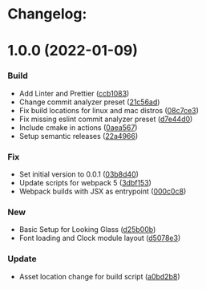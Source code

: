 # Changelog:

# 1.0.0 (2022-01-09)


### Build

* Add Linter and Prettier ([ccb1083](https://github.com/dylanbox/looking-glass/commit/ccb10830f80823cad25a8f3905d5cb4db4761cc6))
* Change commit analyzer preset ([21c56ad](https://github.com/dylanbox/looking-glass/commit/21c56ad01138318d84edbaa1d2ad33a501a1c996))
* Fix build locations for linux and mac distros ([08c7ce3](https://github.com/dylanbox/looking-glass/commit/08c7ce3ee98303acd61c65fc8284501bc02d4bf2))
* Fix missing eslint commit analyzer preset ([d7e44d0](https://github.com/dylanbox/looking-glass/commit/d7e44d004e4aa1c07c2c68f7b0d87d497a233685))
* Include cmake in actions ([0aea567](https://github.com/dylanbox/looking-glass/commit/0aea567256ac13f6f21a07a4ef2933e324308a6f))
* Setup semantic releases ([22a4966](https://github.com/dylanbox/looking-glass/commit/22a4966f3026858bb08e986ccae213fb360d9420))

### Fix

* Set initial version to 0.0.1 ([03b8d40](https://github.com/dylanbox/looking-glass/commit/03b8d406b2c58078033d32d3555fd704289ad8f9))
* Update scripts for webpack 5 ([3dbf153](https://github.com/dylanbox/looking-glass/commit/3dbf1532fe056b893adb799d0726efda0d49b60c))
* Webpack builds with JSX as entrypoint ([000c0c8](https://github.com/dylanbox/looking-glass/commit/000c0c85dbd9638945477d22f9098333847bec3c))

### New

* Basic Setup for Looking Glass ([d25b00b](https://github.com/dylanbox/looking-glass/commit/d25b00bbf88d03eddb075b75c55a2a356c007aa0))
* Font loading and Clock module layout ([d5078e3](https://github.com/dylanbox/looking-glass/commit/d5078e345f967e743ac1cd68df284cc770d314dd))

### Update

* Asset location change for build script ([a0bd2b8](https://github.com/dylanbox/looking-glass/commit/a0bd2b891ddbd3ea3b34b5cc3e3cac786329d121))
